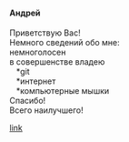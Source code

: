 #### Андрей  
Приветствую Вас!  
Немного сведений обо мне:  
немноголосен  
в совершенстве владею  
&nbsp;&nbsp; *git  
&nbsp;&nbsp; *интернет  
&nbsp;&nbsp; *компьютерные мышки  
Спасибо!  
Всего наилучшего!  

[link][1]  


[1]: /img/foto1.jpg  
